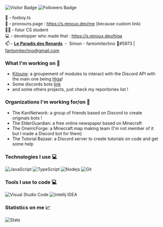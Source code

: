
![Visitor Badge](https://visitor-badge.laobi.icu/badge?page_id=fantomitechno&title=Visitors)
![Followers Badge](https://img.shields.io/github/followers/fantomitechno?label=Followers)

🦊・foxboy.ts<br>
🙋・pronouns.page : https://s.renoux.dev/me (because custom link)<br>
🧑‍🎓・futur CS student<br>
💻・developper who made that : https://s.renoux.dev/higa<br>
📫・**[Le Paradis des Renards](https://discord.gg/UrdgdjvxrX)** ・ Simon - fantomitechno 🦊#5973 | fantomitechno@gmail.com

### What I'm working on 🔨

- [Kitsune](https://github.com/kitsune-js): a groupement of modules to interact with the Discord API with the main one being [Higa](https://github.com/kitsune-js/Higa)!
- Some discords bots [link](https://github.com/stars/fantomitechno/lists/discord-bots)
- and some others projects, just check my reporitories list !

### Organizations I'm working for/on 👥

- The KaniNetwork: a group of friends based on Discord to create originals bots !
- The ElderGuardian: a free online newspaper based on Minecraft
- The OneiricForge: a Minecraft map making team (I'm not member of it but I made a Discord bot for them)
- The Tutorial Bazaar: a Discord server to create tutorials on code and get some help

### Technologies I use 💻

![JavaScript](https://img.shields.io/badge/JavaScript-black?style=flat-square&logo=javascript)
![TypeScript](https://img.shields.io/badge/TypeScript-black?style=flat-square&logo=typescript&logoColor=3178C6)
![Nodejs](https://img.shields.io/badge/Nodejs-black?style=flat-square&logo=node.js)
![Git](https://img.shields.io/badge/Git-black?style=flat-square&logo=git)

### Tools I use to code 💻

![Visual Studio Code](https://img.shields.io/badge/VisualStudioCode-black?style=flat-square&logo=visual-studio-code)
![Intellij IDEA](https://img.shields.io/badge/Intelij%20IDEA-black?style=flat-square&logo=intellijidea)

### Statistics on me 📈

![Stats](https://github-readme-stats.vercel.app/api/top-langs/?username=fantomitechno&layout=compact&theme=outrun)
